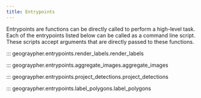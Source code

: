 ```yaml
---
title: Entrypoints
---
```

Entrypoints are functions can be directly called to perform a high-level task. Each of the entrypoints listed below can be called as a command line script. These scripts accept arguments that are directly passed to these functions.


::: geograypher.entrypoints.render_labels.render_labels

::: geograypher.entrypoints.aggregate_images.aggregate_images

::: geograypher.entrypoints.project_detections.project_detections

::: geograypher.entrypoints.label_polygons.label_polygons
